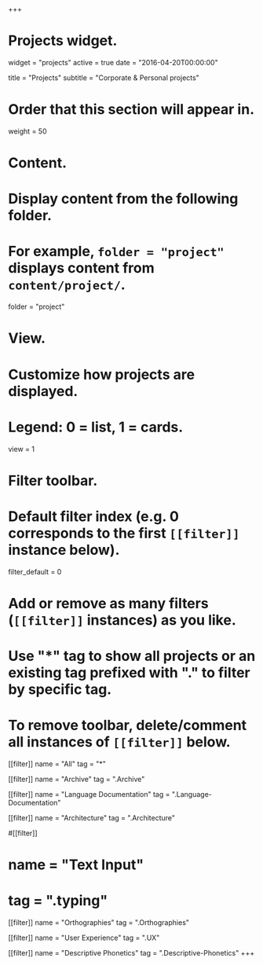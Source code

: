 +++
# Projects widget.
widget = "projects"
active = true
date = "2016-04-20T00:00:00"

title = "Projects"
subtitle = "Corporate & Personal projects"

# Order that this section will appear in.
weight = 50

# Content.
# Display content from the following folder.
# For example, `folder = "project"` displays content from `content/project/`.
folder = "project"

# View.
# Customize how projects are displayed.
# Legend: 0 = list, 1 = cards.
view = 1

# Filter toolbar.

# Default filter index (e.g. 0 corresponds to the first `[[filter]]` instance below).
filter_default = 0

# Add or remove as many filters (`[[filter]]` instances) as you like.
# Use "*" tag to show all projects or an existing tag prefixed with "." to filter by specific tag.
# To remove toolbar, delete/comment all instances of `[[filter]]` below.

[[filter]]
 name = "All"
 tag = "*"

[[filter]]
  name = "Archive"
  tag = ".Archive"

[[filter]]
  name = "Language Documentation"
   tag = ".Language-Documentation"

[[filter]]
 name = "Architecture"
 tag = ".Architecture"

#[[filter]]
#  name = "Text Input"
#  tag = ".typing"

[[filter]]
  name = "Orthographies"
  tag = ".Orthographies"

[[filter]]
  name = "User Experience"
  tag = ".UX"

  [[filter]]
    name = "Descriptive Phonetics"
    tag = ".Descriptive-Phonetics"
+++
